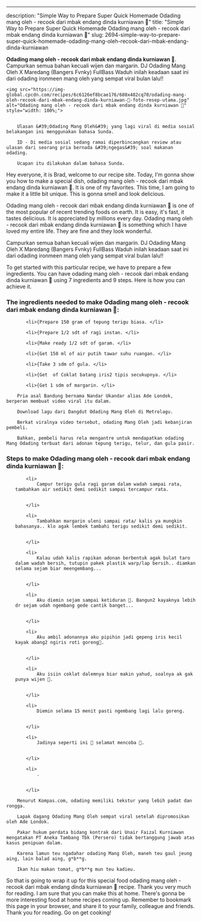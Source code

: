 ---
description: "Simple Way to Prepare Super Quick Homemade Odading mang oleh - recook dari mbak endang dinda kurniawan 🤭"
title: "Simple Way to Prepare Super Quick Homemade Odading mang oleh - recook dari mbak endang dinda kurniawan 🤭"
slug: 2694-simple-way-to-prepare-super-quick-homemade-odading-mang-oleh-recook-dari-mbak-endang-dinda-kurniawan

<p>
	<strong>Odading mang oleh - recook dari mbak endang dinda kurniawan 🤭</strong>. 
	Campurkan semua bahan kecuali wijen dan margarin. DJ Odading Mang Oleh X Maredang (Bangers Fvnky) FullBass Waduh inilah keadaan saat ini dari odading ironmeen mang oleh yang sempat viral bulan lalu!!
</p>
<p>
	
	<img src="https://img-global.cpcdn.com/recipes/6c6126ef8bcae176/680x482cq70/odading-mang-oleh-recook-dari-mbak-endang-dinda-kurniawan-🤭-foto-resep-utama.jpg" alt="Odading mang oleh - recook dari mbak endang dinda kurniawan 🤭" style="width: 100%;">
	
	
		Ulasan &#39;Odading Mang Oleh&#39; yang lagi viral di media sosial belakangan ini menggunakan bahasa Sunda.
	
		ID - Di media sosial sedang ramai diperbincangkan review atau ulasan dari seorang pria bernada &#39;ngegas&#39; soal makanan odading.
	
		Ucapan itu dilakukan dalam bahasa Sunda.
	
</p>
<p>
	Hey everyone, it is Brad, welcome to our recipe site. Today, I'm gonna show you how to make a special dish, odading mang oleh - recook dari mbak endang dinda kurniawan 🤭. It is one of my favorites. This time, I am going to make it a little bit unique. This is gonna smell and look delicious.
</p>
	
<p>
	Odading mang oleh - recook dari mbak endang dinda kurniawan 🤭 is one of the most popular of recent trending foods on earth. It is easy, it's fast, it tastes delicious. It is appreciated by millions every day. Odading mang oleh - recook dari mbak endang dinda kurniawan 🤭 is something which I have loved my entire life. They are fine and they look wonderful.
</p>
<p>
	Campurkan semua bahan kecuali wijen dan margarin. DJ Odading Mang Oleh X Maredang (Bangers Fvnky) FullBass Waduh inilah keadaan saat ini dari odading ironmeen mang oleh yang sempat viral bulan lalu!!
</p>

<p>
To get started with this particular recipe, we have to prepare a few ingredients. You can have odading mang oleh - recook dari mbak endang dinda kurniawan 🤭 using 7 ingredients and 9 steps. Here is how you can achieve it.
</p>

<h3>The ingredients needed to make Odading mang oleh - recook dari mbak endang dinda kurniawan 🤭:</h3>

<ol>
	
		<li>{Prepare 150 gram of tepung terigu biasa. </li>
	
		<li>{Prepare 1/2 sdt of ragi instan. </li>
	
		<li>{Make ready 1/2 sdt of garam. </li>
	
		<li>{Get 150 ml of air putih tawar suhu ruangan. </li>
	
		<li>{Take 3 sdm of gula. </li>
	
		<li>{Get  of Coklat batang iris2 tipis secukupnya. </li>
	
		<li>{Get 1 sdm of margarin. </li>
	
</ol>
<p>
	
		Pria asal Bandung bernama Nandar Ukandar alias Ade Londok, berperan membuat video viral itu dalam.
	
		Download lagu dari Dangdut Odading Mang Oleh di Metrolagu.
	
		Berkat viralnya video tersebut, odading Mang Oleh jadi kebanjiran pembeli.
	
		Bahkan, pembeli harus rela mengantre untuk mendapatkan odading Mang Odading terbuat dari adonan tepung terigu, telur, dan gula pasir.
	
</p>

<h3>Steps to make Odading mang oleh - recook dari mbak endang dinda kurniawan 🤭:</h3>

<ol>
	
		<li>
			Campur terigu gula ragi garam dalam wadah sampai rata, tambahkan air sedikit demi sedikit sampai tercampur rata.
			
			
		</li>
	
		<li>
			Tambahkan margarin uleni sampai rata/ kalis ya mungkin bahasanya.. klo agak lembek tambahi terigu sedikit demi sedikit.
			
			
		</li>
	
		<li>
			Kalau udah kalis rapikan adonan berbentuk agak bulat taro dalam wadah bersih, tutupin pakek plastik warp/lap bersih.. diamkan selama sejam biar meengembang...
			
			
		</li>
	
		<li>
			Aku diemin sejam sampai ketiduran 🤣. Bangun2 kayaknya lebih dr sejam udah ngembang gede cantik banget...
			
			
		</li>
	
		<li>
			Aku ambil adonannya aku pipihin jadi gepeng iris kecil kayak abang2 ngiris roti goreng🤣.
			
			
		</li>
	
		<li>
			Aku isiin coklat dalemnya biar makin yahud, soalnya ak gak punya wijen 🤭.
			
			
		</li>
	
		<li>
			Diemin selama 15 menit pasti ngembang lagi lalu goreng.
			
			
		</li>
	
		<li>
			Jadinya seperti ini 🌝 selamat mencoba 🤤.
			
			
		</li>
	
		<li>
			.
			
			
		</li>
	
</ol>

<p>
	
		Menurut Kompas.com, odading memiliki tekstur yang lebih padat dan rongga.
	
		Lapak dagang Odading Mang Oleh sempat viral setelah dipromosikan oleh Ade Londok.
	
		Pakar hukum perdata bidang kontrak dari Unair Faizal Kurniawan mengatakan PT Aneka Tambang Tbk (Persero) tidak bertanggung jawab atas kasus penipuan dalam.
	
		Karena lamun teu ngadahar odading Mang Oleh, maneh teu gaul jeung aing, lain balad aing, g*b**g.
	
		Ikan hiu makan tomat, g*b**g mun teu kadieu.
	
</p>

<p>
	So that is going to wrap it up for this special food odading mang oleh - recook dari mbak endang dinda kurniawan 🤭 recipe. Thank you very much for reading. I am sure that you can make this at home. There's gonna be more interesting food at home recipes coming up. Remember to bookmark this page in your browser, and share it to your family, colleague and friends. Thank you for reading. Go on get cooking!
</p>
